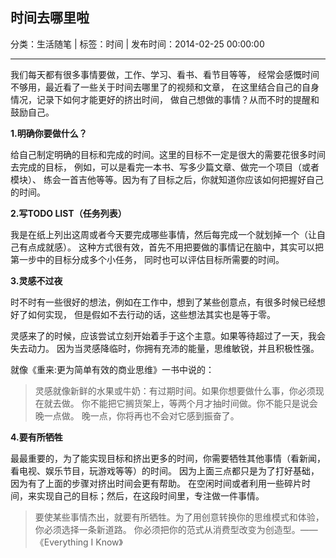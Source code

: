 ## 时间去哪里啦

分类：生活随笔 | 标签：时间 | 发布时间：2014-02-25 00:00:00

___

我们每天都有很多事情要做，工作、学习、看书、看节目等等，
经常会感慨时间不够用，最近看了一些关于时间去哪里了的视频和文章，
在这里结合自己的自身情况，记录下如何才能更好的挤出时间，
做自己想做的事情？从而不时的提醒和鼓励自己。

**1.明确你要做什么？**

给自己制定明确的目标和完成的时间。这里的目标不一定是很大的需要花很多时间去完成的目标，
例如，可以是看完一本书、写多少篇文章、做完一个项目（或者模块）、
练会一首吉他等等。因为有了目标之后，你就知道你应该如何把握好自己的时间。

**2.写TODO LIST（任务列表）**

我是在纸上列出这周或者今天要完成哪些事情，然后每完成一个就划掉一个（让自己有点成就感）。
这种方式很有效，首先不用把要做的事情记在脑中，其实可以把第一步中的目标分成多个小任务，
同时也可以评估目标所需要的时间。

**3.灵感不过夜**

时不时有一些很好的想法，例如在工作中，想到了某些创意点，有很多时候已经想好了如何实现，
但是假如不去行动的话，这些想法其实也是等于零。

灵感来了的时候，应该尝试立刻开始着手于这个主意。如果等待超过了一天，我会失去动力。
因为当灵感降临时，你拥有充沛的能量，思维敏锐，并且积极性强。

就像《重来:更为简单有效的商业思维》一书中说的：

> 灵感就像新鲜的水果或牛奶：有过期时间。如果你想要做什么事，你必须现在就去做。
> 你不能把它搁货架上，等两个月才抽时间做。你不能只是说会晚一点做。
> 晚一点，你将再也不会对它感到振奋了。

**4.要有所牺牲**

最最重要的，为了能实现目标和挤出更多的时间，你需要牺牲其他事情（看新闻，看电视、娱乐节目，玩游戏等等）的时间。
因为上面三点都只是为了打好基础，因为有了上面的步骤对挤出时间会更有帮助。
在空闲时间或者利用一些碎片时间，来实现自己的目标；然后，在这段时间里，专注做一件事情。

> 要使某些事情杰出，就要有所牺牲。为了用创意转换你的思维模式和体验，你必须选择一条新道路。
> 你必须把你的范式从消费型改变为创造型。——《Everything I Know》